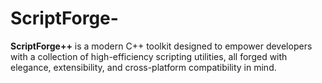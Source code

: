# ScriptForge-
**ScriptForge++** is a modern C++ toolkit designed to empower developers with a collection of high-efficiency scripting utilities, all forged with elegance, extensibility, and cross-platform compatibility in mind.  

